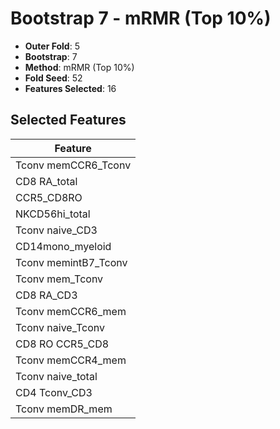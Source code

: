 # Bootstrap 7 - mRMR (Top 10%)

- **Outer Fold**: 5
- **Bootstrap**: 7
- **Method**: mRMR (Top 10%)
- **Fold Seed**: 52
- **Features Selected**: 16

## Selected Features

| Feature |
|---------|
| Tconv memCCR6_Tconv |
| CD8 RA_total |
| CCR5_CD8RO |
| NKCD56hi_total |
| Tconv naive_CD3 |
| CD14mono_myeloid |
| Tconv memintB7_Tconv |
| Tconv mem_Tconv |
| CD8 RA_CD3 |
| Tconv memCCR6_mem |
| Tconv naive_Tconv |
| CD8 RO CCR5_CD8 |
| Tconv memCCR4_mem |
| Tconv naive_total |
| CD4 Tconv_CD3 |
| Tconv memDR_mem |
